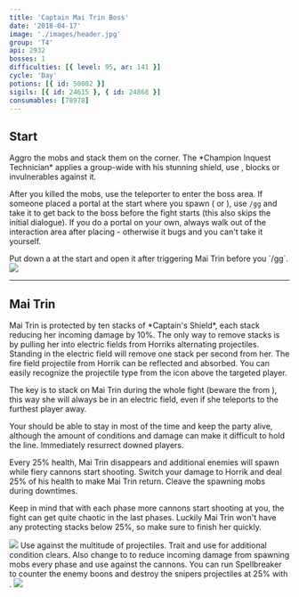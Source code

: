 ```yaml
---
title: 'Captain Mai Trin Boss'
date: '2018-04-17'
image: './images/header.jpg'
group: 'T4'
api: 2932
bosses: 1
difficulties: [{ level: 95, ar: 141 }]
cycle: 'Day'
potions: [{ id: 50082 }]
sigils: [{ id: 24615 }, { id: 24868 }]
consumables: [78978]
---
```


## Start

<Grid>
<GridItem>  
Aggro the mobs and stack them on the corner. The *Champion Inquest Technician* applies a group-wide <Control name="daze"/> with his stunning shield, use <Boon name="stability"/>, blocks or invulnerables against it.

After you killed the mobs, use the teleporter to enter the boss area. If someone placed a portal at the start where you spawn (<Specialization name="mesmer"/> or <Item id="78978"/>), use `/gg` and take it to get back to the boss before the fight starts (this also skips the initial dialogue). If you do a portal on your own, always walk out of the interaction area after placing - otherwise it bugs and you can't take it yourself.

<Tabs>
    <Tab specialization="mesmer">Put down a <Skill id="10197"/> at the start and open it after triggering Mai Trin before you `/gg`.</Tab>
</Tabs>
</GridItem>
<GridItem sm="4">
<Image src="./images/start.jpg" caption="The start area" compact/>
</GridItem>
</Grid>

---

## <Boss red/> Mai Trin <Item id="50082" text="false"/>

<Grid>
<GridItem>
Mai Trin is protected by ten stacks of *Captain's Shield*, each stack reducing her incoming damage by 10%. The only way to remove stacks is by pulling her into electric fields from Horriks alternating projectiles. Standing in the electric field will remove one stack per second from her. The fire field projectile from Horrik can be reflected and absorbed. You can easily recognize the projectile type from the icon above the targeted player.

The key is to stack on Mai Trin during the whole fight (beware the <Effect name="agony"/> from <Instability name="Social Awkwardness"/>), this way she will always be in an electric field, even if she teleports to the furthest player away.

Your <Specialization name="druid"/> should be able to stay in <Skill id="31869"/> most of the time and keep the party alive, although the amount of conditions and damage can make it difficult to hold the line. Immediately resurrect downed players.

Every 25% health, Mai Trin disappears and additional enemies will spawn while fiery cannons start shooting. Switch your damage to Horrik and deal 25% of his health to make Mai Trin return. Cleave the spawning mobs during downtimes.

Keep in mind that with each phase more cannons start shooting at you, the fight can get quite chaotic in the last phases. Luckily Mai Trin won't have any protecting stacks below 25%, so make sure to finish her quickly.
</GridItem>

<GridItem sm="5">
<Image src="./images/horrik.jpg" caption="First Mate Horrik"/>
<Tabs>
    <Tab specialization="mesmer">Use <Skill id="10302"/> against the multitude of projectiles.</Tab>
    <Tab specialization="druid">Trait <Trait id="1075"/> and use <Skill id="12489"/> for additional condition clears.
    Also change <Skill id="12497"/> to <Skill id="12495"/> to reduce incoming damage from spawning mobs every phase and use <Skill id="31496"/> against the cannons.</Tab>
    <Tab specialization="spellbreaker">You can run Spellbreaker to counter the enemy boons and destroy the snipers projectiles at 25% with <Skill id="45333"/>.</Tab>
</Tabs>
</GridItem>
</Grid>

<Image src="./images/mai_trin.jpg" caption="Captain Mai Trin"/>

